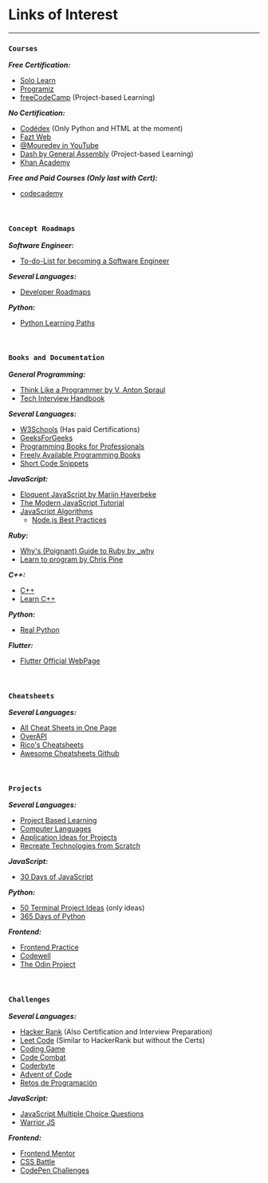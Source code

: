 # Links of Interest
---

### `Courses`

***Free Certification:***
- [Solo Learn](https://www.sololearn.com)
- [Programiz](https://www.programiz.com)
- [freeCodeCamp](https://www.freecodecamp.org) (Project-based Learning)

***No Certification:***
- [Codédex](https://www.codedex.io) (Only Python and HTML at the moment)
- [Fazt Web](https://www.faztweb.com)
- [@Mouredev in YouTube](https://www.youtube.com/@mouredev)
- [Dash by General Assembly](https://dash.generalassemb.ly) (Project-based Learning)
- [Khan Academy](https://www.khanacademy.org/computing)

***Free and Paid Courses (Only last with Cert):***
- [codecademy](https://www.codecademy.com)

<br>

### `Concept Roadmaps`
***Software Engineer:***
- [To-do-List for becoming a Software Engineer](https://github.com/jwasham/coding-interview-university)

***Several Languages:***
- [Developer Roadmaps](https://roadmap.sh)

***Python:***
- [Python Learning Paths](https://realpython.com/learning-paths/)

<br>

### `Books and Documentation`
***General Programming:***
- [Think Like a Programmer by V. Anton Spraul](http://www.r-5.org/files/books/computers/overviews/patterns/V_Anton_Spraul-Think_Like_a_Programmer-EN.pdf)
- [Tech Interview Handbook](https://www.techinterviewhandbook.org)

***Several Languages:***
- [W3Schools](https://www.w3schools.com) (Has paid Certifications)
- [GeeksForGeeks](https://www.geeksforgeeks.org)
- [Programming Books for Professionals](https://books.goalkicker.com)
- [Freely Available Programming Books](https://github.com/EbookFoundation/free-programming-books)
- [Short Code Snippets](https://www.30secondsofcode.org)

***JavaScript:***
- [Eloquent JavaScript by Marijn Haverbeke](www.eloquentjavascript.net)
- [The Modern JavaScript Tutorial](https://www.javascript.info)
- [JavaScript Algorithms](https://github.com/trekhleb/javascript-algorithms)
    - [Node.js Best Practices](https://github.com/goldbergyoni/nodebestpractices)

***Ruby:***
- [Why's (Poignant) Guide to Ruby by _why](https://poignant.guide)
- [Learn to program by Chris Pine](https://pine.fm/LearnToProgram/)

***C++:***
- [C++](https://www.cplusplus.com)
- [Learn C++](https://www.learncpp.com)

***Python:***
- [Real Python](https://www.realpython.com)

***Flutter:***
- [Flutter Official WebPage](https://www.flutter.dev)

<br>

### `Cheatsheets`
***Several Languages:***
- [All Cheat Sheets in One Page](http://www.cheat-sheets.org)
- [OverAPI](https://overapi.com)
- [Rico's Cheatsheets](https://devhints.io)
- [Awesome Cheatsheets Github](https://lecoupa.github.io/awesome-cheatsheets/)

<br>

### `Projects`
***Several Languages:***
- [Project Based Learning](https://github.com/practical-tutorials/project-based-learning)
- [Computer Languages](https://www.clcoding.com)
- [Application Ideas for Projects](https://github.com/florinpop17/app-ideas)
- [Recreate Technologies from Scratch](https://github.com/codecrafters-io/build-your-own-x)

***JavaScript:***
- [30 Days of JavaScript](https://www.javascript30.com)

***Python:***
- [50 Terminal Project Ideas](https://www.codedex.io/projects/50-terminal-project-ideas-using-python) (only ideas)
- [365 Days of Python](https://www.youtube.com/playlist?list=PLeLGx0BaYD6Zr_3ReRhyZHLoO35uEVmcJ)

***Frontend:***
- [Frontend Practice](https://www.frontendpractice.com/projects)
- [Codewell](https://www.codewell.cc)
- [The Odin Project](https://www.theodinproject.com)

<br>

### `Challenges`
***Several Languages:***
- [Hacker Rank](https://www.hackerrank.com) (Also Certification and Interview Preparation)
- [Leet Code](https://leetcode.com/explore/) (Similar to HackerRank but without the Certs)
- [Coding Game](https://www.codingame.com)
- [Code Combat](https://codecombat.com)
- [Coderbyte](https://coderbyte.com/developers)
- [Advent of Code](https://adventofcode.com)
- [Retos de Programación](https://retosdeprogramacion.com)

***JavaScript:***
- [JavaScript Multiple Choice Questions](https://github.com/lydiahallie/javascript-questions)
- [Warrior JS](https://warriorjs.com)

***Frontend:***
- [Frontend Mentor](https://www.frontendmentor.io)
- [CSS Battle](https://cssbattle.dev)
- [CodePen Challenges](https://codepen.io/challenges)
